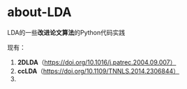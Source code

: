 # about-LDA
LDA的一些**改进论文算法**的Python代码实践

现有：
1. **2DLDA**（https://doi.org/10.1016/j.patrec.2004.09.007）
2. **ccLDA**（https://doi.org/10.1109/TNNLS.2014.2306844）
3. 
